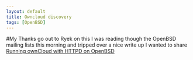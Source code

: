 ```yaml
---
layout: default
title: Owncloud discovery
tags: [OpenBSD]
---
```


#My Thanks go out to Ryek on this
I was reading though the OpenBSD mailing lists this morning and tripped over a nice write up I wanted to share 
[Running ownCloud with HTTPD on OpenBSD](https://github.com/reyk/httpd/wiki/Running-ownCloud-with-httpd-on-OpenBSD) 
